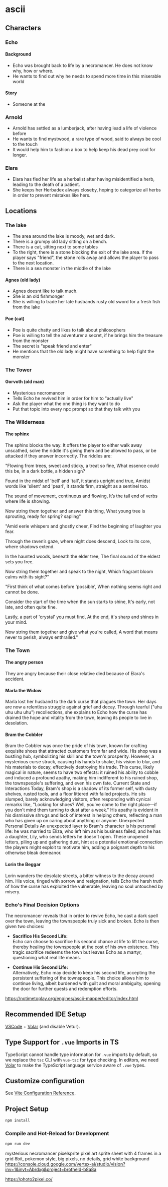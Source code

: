 # ascii

## Characters

### Echo

#### Background
- Echo was brought back to life by a necromancer. He does not know why, how or where.
- He wants to find out why he needs to spend more time in this miserable world

#### Story
 - Someone at the 

### Arnold
- Arnold has settled as a lumberjack, after having lead a life of violence before
- He wants to find mystwood, a rare type of wood, said to always be cool to the touch
- It would help him to fashion a box to help keep his dead prey cool for longer.

### Elara
- Elara has fled her life as a herbalist after having misidentified a herb, leading to the death of a patient.
- She keeps her Herbadex always closeby, hoping to categorize all herbs in order to prevent mistakes like hers.


## Locations

### The lake
- The area around the lake is moody, wet and dark.
- There is a grumpy old lady sitting on a bench.
- There is a cat, sitting next to some tables
- To the right, there is a stone blocking the exit of the lake area. If the player says "friend", the stone rolls away and allows the player to pass to the next location.
- There is a sea monster in the middle of the lake

#### Agnes (old lady)
- Agnes doesnt like to talk much.
- She is an old fishmonger
- She is willing to trade her late husbands rusty old sword for a fresh fish from the lake

#### Poe (cat)
- Poe is quite chatty and likes to talk about philosophers
- Poe is willing to tell the adventurer a secret, if he brings him the treasure from the monster
- The secret is "speak friend and enter"
- He mentions that the old lady might have something to help fight the monster

### The Tower
#### Gorvoth (old man)
- Mysterious necromancer
- Tells Echo he revived him in order for him to "actually live"
- Ask the player what the one thing is they want to do
- Put that topic into every npc prompt so that they talk with you


### The Wilderness
#### The sphinx
The sphinx blocks the way.
It offers the player to either walk away unscathed, solve the riddle it's giving them and be allowed to pass, or be attacked if they answer incorrectly.
The riddles are:

"Flowing from trees, sweet and sticky, a treat so fine,
What essence could this be, in a dark bottle, a hidden sign?

Found in the midst of 'bell' and 'tall', it stands upright and true,
Amidst words like 'silent' and 'pearl', it stands firm, straight as a sentinel too.

The sound of movement, continuous and flowing,
It’s the tail end of verbs where life is showing.

Now string them together and answer this thing,
What young tree is sprouting, ready for spring?
sapling"


"Amid eerie whispers and ghostly cheer,
Find the beginning of laughter you fear.

Through the raven’s gaze, where night does descend,
Look to its core, where shadows extend.

In the haunted woods, beneath the elder tree,
The final sound of the eldest sets you free.

Now string them together and speak to the night,
Which fragrant bloom calms with its sight?"


"First think of what comes before 'possible',
When nothing seems right and cannot be done.

Consider the start of the time when the sun starts to shine,
It's early, not late, and often quite fine.

Lastly, a part of 'crystal' you must find,
At the end, it's sharp and shines in your mind.

Now string them together and give what you're called,
A word that means never to perish, always enthralled."


### The Town
#### The angry person
They are angry because their close relative died because of Elara's accident.

#### Marla the Widow
Marla lost her husband to the dark curse that plagues the town. Her days are now a relentless struggle against grief and decay. Through tearful ("uhu uhu uhu uhu") recollections, she explains to Echo how the curse has drained the hope and vitality from the town, leaving its people to live in desolation.

#### Bram the Cobbler
Bram the Cobbler was once the pride of his town, known for crafting exquisite shoes that attracted customers from far and wide. His shop was a bustling hub, symbolizing his skill and the town's prosperity. However, a mysterious curse struck, causing his hands to shake, his vision to blur, and his materials to decay, effectively destroying his trade. This curse, likely magical in nature, seems to have two effects: it ruined his ability to cobble and induced a profound apathy, making him indifferent to his ruined shop, the townspeople's suffering, and even his own fate.
Current State and Interactions
Today, Bram's shop is a shadow of its former self, with dusty shelves, rusted tools, and a floor littered with failed projects. He sits slumped, barely acknowledging visitors, often responding with cynical remarks like, "Looking for shoes? Well, you've come to the right place—if you don't mind them turning to dust after a week." His apathy is evident in his dismissive shrugs and lack of interest in helping others, reflecting a man who has given up on caring about anything or anyone.
Unexpected Personal Details
An unexpected layer to Bram's character is his personal life: he was married to Eliza, who left him as his business failed, and he has a daughter, Lily, who sends letters he doesn't open. These unopened letters, piling up and gathering dust, hint at a potential emotional connection the players might exploit to motivate him, adding a poignant depth to his otherwise bleak demeanor.

#### Lorin the Beggar
Lorin wanders the desolate streets, a bitter witness to the decay around him. His voice, tinged with sorrow and resignation, tells Echo the harsh truth of how the curse has exploited the vulnerable, leaving no soul untouched by misery.

### Echo's Final Decision Options

The necromancer reveals that in order to revive Echo, he cast a dark spell over the town, leaving the townspeople truly sick and broken. Echo is then given two choices:

- **Sacrifice His Second Life:**  
  Echo can choose to sacrifice his second chance at life to lift the curse, thereby healing the townspeople at the cost of his own existence. This tragic sacrifice redeems the town but leaves Echo as a martyr, questioning what real life means.

- **Continue His Second Life:**  
  Alternatively, Echo may decide to keep his second life, accepting the persistent suffering of the townspeople. This choice allows him to continue living, albeit burdened with guilt and moral ambiguity, opening the door for further quests and redemption efforts.


https://notimetoplay.org/engines/ascii-mapper/editor/index.html

## Recommended IDE Setup

[VSCode](https://code.visualstudio.com/) + [Volar](https://marketplace.visualstudio.com/items?itemName=Vue.volar) (and disable Vetur).

## Type Support for `.vue` Imports in TS

TypeScript cannot handle type information for `.vue` imports by default, so we replace the `tsc` CLI with `vue-tsc` for type checking. In editors, we need [Volar](https://marketplace.visualstudio.com/items?itemName=Vue.volar) to make the TypeScript language service aware of `.vue` types.

## Customize configuration

See [Vite Configuration Reference](https://vitejs.dev/config/).

## Project Setup

```sh
npm install
```

### Compile and Hot-Reload for Development

```sh
npm run dev
```


mysterious necromancer pixelsprite pixel art sprite sheet with 4 frames in a grid 8bit, pokemon style, big pixels, no details, grid white background
https://console.cloud.google.com/vertex-ai/studio/vision?inv=1&invt=Abrdxg&project=brotheld-b8a8a

https://photo2pixel.co/